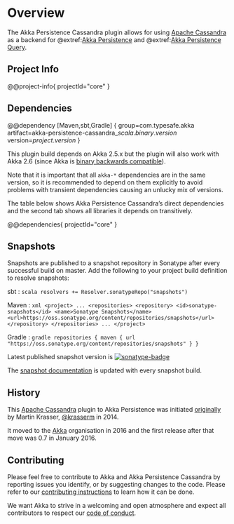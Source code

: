 # Overview

The Akka Persistence Cassandra plugin allows for using [Apache Cassandra](https://cassandra.apache.org) as a backend for @extref:[Akka Persistence](akka:persistence.html) and @extref:[Akka Persistence Query](akka:persistence-query.html).

## Project Info

@@project-info{ projectId="core" }

## Dependencies

@@dependency [Maven,sbt,Gradle] {
  group=com.typesafe.akka
  artifact=akka-persistence-cassandra_$scala.binary.version$
  version=$project.version$
}

This plugin build depends on Akka 2.5.x but the plugin will also work with Akka 2.6 (since Akka is [binary backwards compatible](https://doc.akka.io/docs/akka/current/common/binary-compatibility-rules.html#binary-compatibility-rules-explained)). 

Note that it is important that all `akka-*` dependencies are in the same version, so it is recommended to depend on them explicitly to avoid problems with transient dependencies causing an unlucky mix of versions.

The table below shows Akka Persistence Cassandra’s direct dependencies and the second tab shows all libraries it depends on transitively.

@@dependencies{ projectId="core" }

## Snapshots

[sonatype-badge]: https://img.shields.io/nexus/s/https/oss.sonatype.org/com.typesafe.akka/akka-persistence-cassandra_2.12.svg?label=latest%20snapshot
[sonatype]:       https://oss.sonatype.org/content/repositories/snapshots/com/typesafe/akka/akka-persistence-cassandra_2.12/

Snapshots are published to a snapshot repository in Sonatype after every successful build on master. Add the following to your project build definition to resolve snapshots:

sbt
:   ```scala
    resolvers += Resolver.sonatypeRepo("snapshots")
    ```

Maven
:   ```xml
    <project>
    ...
      <repositories>
        <repository>
          <id>sonatype-snapshots</id>
          <name>Sonatype Snapshots</name>
          <url>https://oss.sonatype.org/content/repositories/snapshots</url>
        </repository>
      </repositories>
    ...
    </project>
    ```

Gradle
:   ```gradle
    repositories {
      maven {
        url  "https://oss.sonatype.org/content/repositories/snapshots"
      }
    }
    ```

Latest published snapshot version is [![sonatype-badge][]][sonatype]

The [snapshot documentation](https://doc.akka.io/docs/akka-persistence-cassandra/snapshot/) is updated with every snapshot build.

## History

This [Apache Cassandra](https://cassandra.apache.org/) plugin to Akka Persistence was initiated [originally](https://github.com/krasserm/akka-persistence-cassandra) by Martin Krasser, [@krasserm](https://github.com/krasserm) in 2014.

It moved to the [Akka](https://github.com/akka/) organisation in 2016 and the first release after that move was 0.7 in January 2016.

## Contributing

Please feel free to contribute to Akka and Akka Persistence Cassandra by reporting issues you identify, or by suggesting changes to the code. Please refer to our [contributing instructions](https://github.com/akka/akka/blob/master/CONTRIBUTING.md) to learn how it can be done.

We want Akka to strive in a welcoming and open atmosphere and expect all contributors to respect our [code of conduct](https://www.lightbend.com/conduct).
